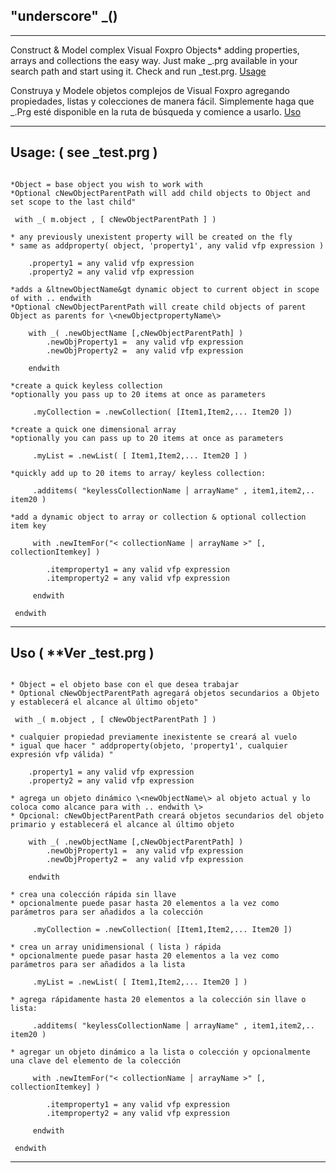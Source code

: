  
## "underscore" \_() 

********************************

Construct &amp; Model complex Visual Foxpro Objects*  adding properties, arrays and collections the easy way. 
Just make \_.prg available in your search path and start using it. Check and run \_test.prg.
<a  href='#en'> Usage </a>


Construya y Modele objetos complejos de Visual Foxpro agregando propiedades, listas y colecciones de manera fácil. 
Simplemente haga que \_.Prg esté disponible en la ruta de búsqueda y comience a usarlo. 
<a href='#es'> Uso <a>

**********************************
<a id='en'></a>
## Usage: ( see \_test.prg )

```

*Object = base object you wish to work with
*Optional cNewObjectParentPath will add child objects to Object and set scope to the last child"

 with _( m.object , [ cNewObjectParentPath ] )  

* any previously unexistent property will be created on the fly
* same as addproperty( object, 'property1', any valid vfp expression )

	.property1 = any valid vfp expression
	.property2 = any valid vfp expression

*adds a &ltnewObjectName&gt dynamic object to current object in scope of with .. endwith
*Optional cNewObjectParentPath will create child objects of parent Object as parents for \<newObjectpropertyName\>

	with _( .newObjectName [,cNewObjectParentPath] )  
		.newObjProperty1 =  any valid vfp expression
		.newObjProperty2 =  any valid vfp expression

	endwith

*create a quick keyless collection
*optionally you pass up to 20 items at once as parameters

	 .myCollection = .newCollection( [Item1,Item2,... Item20 ]) 

*create a quick one dimensional array
*optionally you can pass up to 20 items at once as parameters

	 .myList = .newList( [ Item1,Item2,... Item20 ] ) 

*quickly add up to 20 items to array/ keyless collection:

	 .additems( "keylessCollectionName │ arrayName" , item1,item2,.. item20 ) 

*add a dynamic object to array or collection & optional collection item key

	 with .newItemFor("< collectionName │ arrayName >" [, collectionItemkey] )

		.itemproperty1 = any valid vfp expression
		.itemproperty2 = any valid vfp expression

	 endwith

 endwith
```



**************************************************************

<a id='es'></a>
##  Uso ( **Ver \_test.prg )

```

* Object = el objeto base con el que desea trabajar
* Optional cNewObjectParentPath agregará objetos secundarios a Objeto y establecerá el alcance al último objeto"

 with _( m.object , [ cNewObjectParentPath ] )  

* cualquier propiedad previamente inexistente se creará al vuelo 
* igual que hacer " addproperty(objeto, 'property1', cualquier expresión vfp válida) "

	.property1 = any valid vfp expression
	.property2 = any valid vfp expression

* agrega un objeto dinámico \<newObjectName\> al objeto actual y lo coloca como alcance para with .. endwith \>
* Opcional: cNewObjectParentPath creará objetos secundarios del objeto primario y establecerá el alcance al último objeto 

	with _( .newObjectName [,cNewObjectParentPath] )  
		.newObjProperty1 =  any valid vfp expression
		.newObjProperty2 =  any valid vfp expression

	endwith 
	
* crea una colección rápida sin llave  
* opcionalmente puede pasar hasta 20 elementos a la vez como parámetros para ser añadidos a la colección

	 .myCollection = .newCollection( [Item1,Item2,... Item20 ]) 

* crea un array unidimensional ( lista ) rápida  
* opcionalmente puede pasar hasta 20 elementos a la vez como parámetros para ser añadidos a la lista 

	 .myList = .newList( [ Item1,Item2,... Item20 ] ) 

* agrega rápidamente hasta 20 elementos a la colección sin llave o lista: 

	 .additems( "keylessCollectionName │ arrayName" , item1,item2,.. item20 ) 

* agregar un objeto dinámico a la lista o colección y opcionalmente una clave del elemento de la colección 

	 with .newItemFor("< collectionName │ arrayName >" [, collectionItemkey] )

		.itemproperty1 = any valid vfp expression
		.itemproperty2 = any valid vfp expression

	 endwith

 endwith
```



**************************************************************
